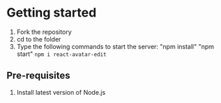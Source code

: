 # Getting started

1. Fork the repository
2. cd to the folder
3. Type the following commands to start the server:
"npm install"
"npm start"
`npm i react-avatar-edit`

## Pre-requisites

1. Install latest version of Node.js
